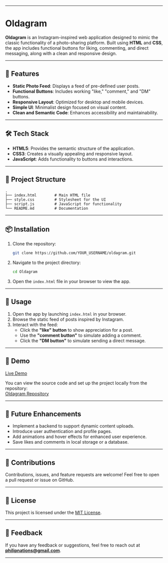 
---

# Oldagram

**Oldagram** is an Instagram-inspired web application designed to mimic the classic functionality of a photo-sharing platform. Built using **HTML** and **CSS**, the app includes functional buttons for liking, commenting, and direct messaging, along with a clean and responsive design.

---

## 🚀 Features

- **Static Photo Feed**: Displays a feed of pre-defined user posts.
- **Functional Buttons**: Includes working "like," "comment," and "DM" buttons.
- **Responsive Layout**: Optimized for desktop and mobile devices.
- **Simple UI**: Minimalist design focused on visual content.
- **Clean and Semantic Code**: Enhances accessibility and maintainability.

---

## 🛠️ Tech Stack

- **HTML5**: Provides the semantic structure of the application.
- **CSS3**: Creates a visually appealing and responsive layout.
- **JavaScript**: Adds functionality to buttons and interactions.

---

## 📂 Project Structure

```plaintext
.
├── index.html        # Main HTML file
├── style.css         # Stylesheet for the UI
├── script.js         # JavaScript for functionality
└── README.md         # Documentation
```

---

## 📦 Installation

1. Clone the repository:
   ```bash
   git clone https://github.com/YOUR_USERNAME/oldagram.git
   ```
2. Navigate to the project directory:
   ```bash
   cd Oldagram
   ```
3. Open the `index.html` file in your browser to view the app.

---

## 🔧 Usage

1. Open the app by launching `index.html` in your browser.
2. Browse the static feed of posts inspired by Instagram.
3. Interact with the feed:
   - Click the **"like" button** to show appreciation for a post.
   - Use the **"comment button"** to simulate adding a comment.
   - Click the **"DM button"** to simulate sending a direct message.

---

## 🎨 Demo

[Live Demo](https://philipnations.com/project-5)

You can view the source code and set up the project locally from the repository:  
[Oldagram Repository](https://github.com/your-feature-name/oldagram)

---

## 🚀 Future Enhancements

- Implement a backend to support dynamic content uploads.
- Introduce user authentication and profile pages.
- Add animations and hover effects for enhanced user experience.
- Save likes and comments in local storage or a database.

---

## 🤝 Contributions

Contributions, issues, and feature requests are welcome! Feel free to open a pull request or issue on GitHub.

---

## 📜 License

This project is licensed under the [MIT License](LICENSE).

---

## 💬 Feedback

If you have any feedback or suggestions, feel free to reach out at **philipnations@gmail.com**.

---
